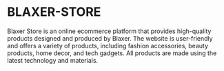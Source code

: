 # BLAXER-STORE
Blaxer Store is an online ecommerce platform that provides high-quality products designed and produced by Blaxer. The website is user-friendly and offers a variety of products, including fashion accessories, beauty products, home decor, and tech gadgets. All products are made using the latest technology and materials.
